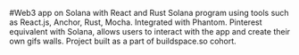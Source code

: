 #Web3 app on Solana with React and Rust
Solana program using tools such as React.js, Anchor, Rust, Mocha. Integrated with Phantom. Pinterest equivalent with Solana, allows users to interact with the app and create their own gifs walls. Project built as a part of buildspace.so cohort.
